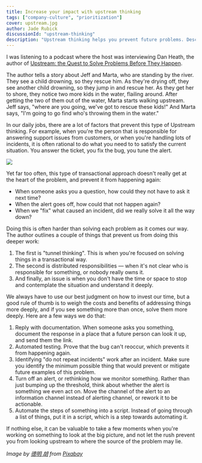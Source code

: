 ```yaml
---
title: Increase your impact with upstream thinking
tags: ["company-culture", "prioritization"]
cover: upstream.jpg
author: Jade Rubick
discussionId: "upstream-thinking"
description: "Upstream thinking helps you prevent future problems. Describes the patterns behind this style of thinking and how to identify what blocks it."
---
```


<re-img src="upstream.jpg"></re-img>


I was listening to a podcast where the host was interviewing Dan Heath, the author of [Upstream: the Quest to Solve Problems Before They Happen](https://heathbrothers.com/books/upstream/).

The author tells a story about Jeff and Marta, who are standing by the river. They see a child drowning, so they rescue him. As they're drying off, they see another child drowning, so they jump in and rescue her. As they get her to shore, they notice two more kids in the water, flailing around. After getting the two of them out of the water, Marta starts walking upstream. Jeff says, "where are you going, we've got to rescue these kids!" And Marta says, "I'm going to go find who's throwing them in the water."

In our daily jobs, there are a lot of factors that prevent this type of Upstream thinking. For example, when you're the person that is responsible for answering support issues from customers, or when you're handling lots of incidents, it is often rational to do what you need to to satisfy the current situation. You answer the ticket, you fix the bug, you tune the alert. 

<img src="https://imgs.xkcd.com/comics/is_it_worth_the_time.png" />

Yet far too often, this type of transactional approach doesn't really get at the heart of the problem, and prevent it from happening again:

* When someone asks you a question, how could they not have to ask it next time? 
* When the alert goes off, how could that not happen again? 
* When we "fix" what caused an incident, did we really solve it all the way down?

Doing this is often harder than solving each problem as it comes our way. The author outlines a couple of things that prevent us from doing this deeper work:

1. The first is "tunnel thinking". This is when you're focused on solving things in a transactional way. 
2. The second is distributed responsibilities — when it's not clear who is responsible for something, or nobody really owns it. 
3. And finally, an issue is when you don't have the time or space to stop and contemplate the situation and understand it deeply.

We always have to use our best judgment on how to invest our time, but a good rule of thumb is to weigh the costs and benefits of addressing things more deeply, and if you see something more than once, solve them more deeply. Here are a few ways we do that:

1. Reply with documentation. When someone asks you something, document the response in a place that a future person can look it up, and send them the link.
2. Automated testing. Prove that the bug can't reoccur, which prevents it from happening again.
3. Identifying "do not repeat incidents" work after an incident. Make sure you identify the minimum possible thing that would prevent or mitigate future examples of this problem.
4. Turn off an alert, or rethinking how we monitor something. Rather than just bumping up the threshold, think about whether the alert is something we even act on. Move the channel of the alert to an information channel instead of alerting channel, or rework it to be actionable.
5. Automate the steps of something into a script. Instead of going through a list of things, put it in a script, which is a step towards automating it.

If nothing else, it can be valuable to take a few moments when you're working on something to look at the big picture, and not let the rush prevent you from looking upstream to where the source of the problem may lie. 

_Image by <a href="https://pixabay.com/users/太上老天狼666-15950197/">德明 胡</a> from <a href="https://pixabay.com/">Pixabay</a>_